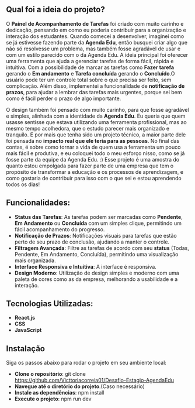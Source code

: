 ## Qual foi a ideia do projeto?

O **Painel de Acompanhamento de Tarefas** foi criado com muito carinho e dedicação, pensando em como eu poderia contribuir para a organização e interação dos estudantes. Quando comecei a desenvolver, imaginei como se já estivesse fazendo parte da **Agenda Edu**, então busquei criar algo que não só resolvesse um problema, mas também fosse agradável de usar e com um estilo parecido com o da Agenda Edu. 
A ideia principal foi oferecer uma ferramenta que ajuda a gerenciar tarefas de forma fácil, rápida e intuitiva. Com a possibilidade de marcar as tarefas como **Fazer tarefa** gerando o **Em andamento** e **Tarefa concluída** gerando o **Concluído**.O usuário pode ter um controle total sobre o que precisa ser feito, sem complicação. Além disso, implementei a funcionalidade de **notificação de prazos**, para ajudar a lembrar das tarefas mais urgentes, porque sei bem como é fácil perder o prazo de algo importante.

O design também foi pensado com muito carinho, para que fosse agradável e simples, alinhada com a identidade da **Agenda Edu**. Eu queria que quem usasse sentisse que estava utilizando uma ferramenta profissional, mas ao mesmo tempo acolhedora, que o estudo parecer mais organizado e tranquilo.
E por mais que tenha sido um projeto técnico, a maior parte dele foi pensada no **impacto real que ele teria para as pessoas**. No final das contas, é sobre como tornar a vida de quem usa a ferramenta um pouco mais fácil e produtiva, e eu coloquei todo o meu esforço nisso, como se já fosse parte da equipe da Agenda Edu. :)
Esse projeto é uma amostra do quanto estou empolgada para fazer parte de uma empresa que tem o propósito de transformar a educação e os processos de aprendizagem, e como gostaria de contribuir para isso com o que sei e estou aprendendo todos os dias!

## Funcionalidades:
- **Status das Tarefas**: As tarefas podem ser marcadas como **Pendente**, **Em Andamento** ou **Concluída** com um simples clique, permitindo um fácil acompanhamento do progresso.
- **Notificação de Prazos**: Notificações visuais para tarefas que estão perto de seu prazo de conclusão, ajudando a manter o controle.
- **Filtragem Avançada**: Filtre as tarefas de acordo com seu **status** (Todas, Pendente, Em Andamento, Concluída), permitindo uma visualização mais organizada.
- **Interface Responsiva e Intuitiva**: A interface é responsiva.
- **Design Moderno**: Utilização de design simples e moderno com uma paleta de cores como as da empresa, melhorando a usabilidade e a interação.

## Tecnologias Utilizadas:

- **React.js**
- **CSS**
- **JavaScript**
## Instalação
Siga os passos abaixo para rodar o projeto em seu ambiente local:

- **Clone o repositório**:
git clone https://github.com/Victtoriacorreia01/Desafio-Estagio-AgendaEdu
- **Navegue até o diretório do projeto**.(Caso necessário)
- **Instale as dependências**:
npm install
- **Execute o projeto**:
npm run dev


